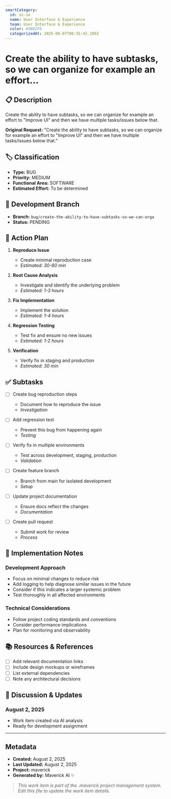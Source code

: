 ```yaml
---
smartCategory:
  id: ui-ux
  name: User Interface & Experience
  team: User Interface & Experience
  color: #3B82F6
  categorizedAt: 2025-08-07T06:55:43.109Z
---
```




# Create the ability to have subtasks, so we can organize for example an effort...

## 📋 Description
Create the ability to have subtasks, so we can organize for example an effort to "Improve UI" and then we have multiple tasks/issues below that.

**Original Request:** "Create the ability to have subtasks, so we can organize for example an effort to "Improve UI" and then we have multiple tasks/issues below that."

## 🏷️ Classification
- **Type:** BUG
- **Priority:** MEDIUM
- **Functional Area:** SOFTWARE
- **Estimated Effort:** To be determined

## 🌿 Development Branch
- **Branch:** `bug/create-the-ability-to-have-subtasks-so-we-can-orga`
- **Status:** PENDING

## 🎯 Action Plan

1. **Reproduce Issue**
   - Create minimal reproduction case
   - _Estimated: 30-60 min_

2. **Root Cause Analysis**
   - Investigate and identify the underlying problem
   - _Estimated: 1-3 hours_

3. **Fix Implementation**
   - Implement the solution
   - _Estimated: 1-4 hours_

4. **Regression Testing**
   - Test fix and ensure no new issues
   - _Estimated: 1-2 hours_

5. **Verification**
   - Verify fix in staging and production
   - _Estimated: 30 min_

## ✅ Subtasks

- [ ] Create bug reproduction steps
  - Document how to reproduce the issue
  - _Investigation_

- [ ] Add regression test
  - Prevent this bug from happening again
  - _Testing_

- [ ] Verify fix in multiple environments
  - Test across development, staging, production
  - _Validation_

- [ ] Create feature branch
  - Branch from main for isolated development
  - _Setup_

- [ ] Update project documentation
  - Ensure docs reflect the changes
  - _Documentation_

- [ ] Create pull request
  - Submit work for review
  - _Process_

## 🔧 Implementation Notes

### Development Approach
- Focus on minimal changes to reduce risk
- Add logging to help diagnose similar issues in the future
- Consider if this indicates a larger systemic problem
- Test thoroughly in all affected environments

### Technical Considerations
- Follow project coding standards and conventions
- Consider performance implications
- Plan for monitoring and observability

## 📚 Resources & References
- [ ] Add relevant documentation links
- [ ] Include design mockups or wireframes
- [ ] List external dependencies
- [ ] Note any architectural decisions

## 💬 Discussion & Updates

### August 2, 2025
- Work item created via AI analysis
- Ready for development assignment

---

## Metadata
- **Created:** August 2, 2025
- **Last Updated:** August 2, 2025
- **Project:** maverick
- **Generated by:** Maverick AI ✨

> _This work item is part of the .maverick project management system. Edit this file to update the work item details._
